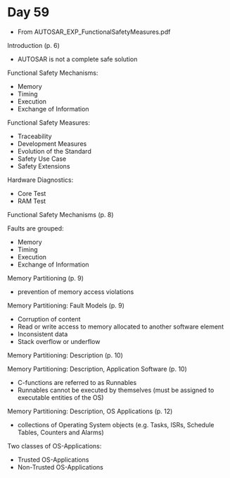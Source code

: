 # Day 59

* From AUTOSAR\_EXP\_FunctionalSafetyMeasures.pdf

Introduction (p. 6)
* AUTOSAR is not a complete safe solution

Functional Safety Mechanisms:
* Memory
* Timing
* Execution
* Exchange of Information

Functional Safety Measures:
* Traceability
* Development Measures
* Evolution of the Standard
* Safety Use Case
* Safety Extensions

Hardware Diagnostics:
* Core Test
* RAM Test

Functional Safety Mechanisms (p. 8)

Faults are grouped:
* Memory
* Timing
* Execution
* Exchange of Information

Memory Partitioning (p. 9)
* prevention of memory access violations

Memory Partitioning: Fault Models (p. 9)
* Corruption of content
* Read or write access to memory allocated to another software element
* Inconsistent data
* Stack overflow or underflow

Memory Partitioning: Description (p. 10)

Memory Partitioning: Description, Application Software (p. 10)
* C-functions are referred to as Runnables
* Runnables cannot be executed by themselves (must be assigned to executable entities of the OS)

Memory Partitioning: Description, OS Applications (p. 12)
* collections of Operating System objects (e.g. Tasks, ISRs, Schedule Tables, Counters and Alarms)

Two classes of OS-Applications: 
* Trusted OS-Applications
* Non-Trusted OS-Applications
